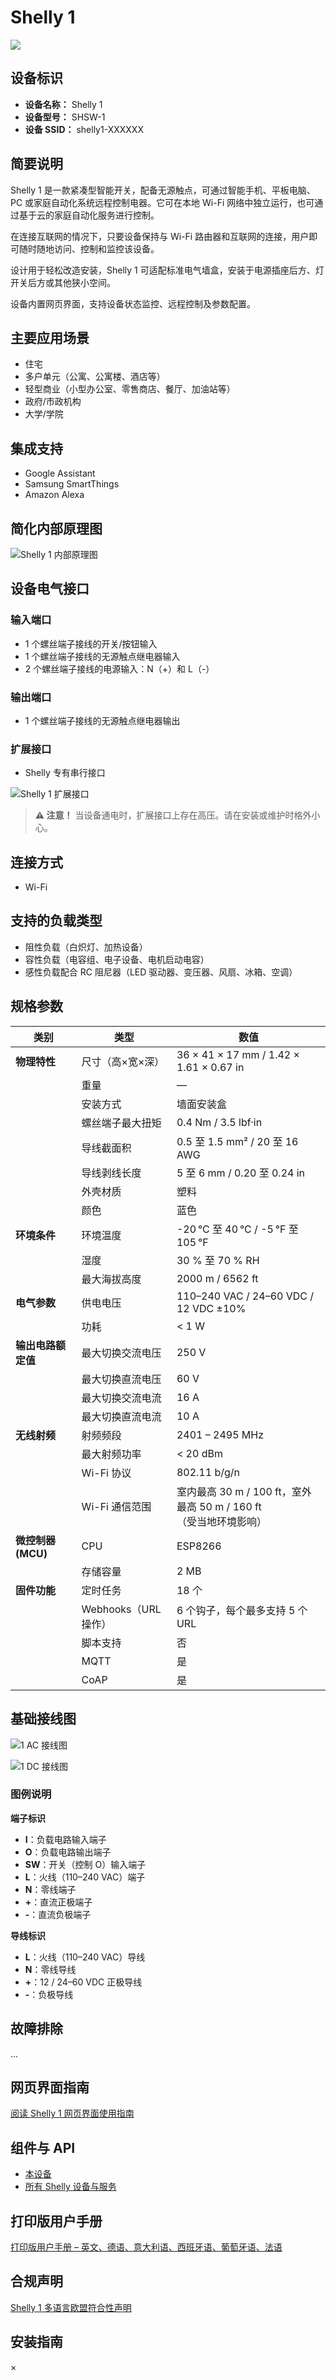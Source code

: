 # Shelly 1

![](https://kb.shelly.cloud/__attachments/60424193/shelly1.png?inst-v=06e25fb6-1df6-4585-801d-931808676f21)

## 设备标识

- **设备名称：** Shelly 1  
- **设备型号：** SHSW-1  
- **设备 SSID：** shelly1-XXXXXX  

## 简要说明

Shelly 1 是一款紧凑型智能开关，配备无源触点，可通过智能手机、平板电脑、PC 或家庭自动化系统远程控制电器。它可在本地 Wi-Fi 网络中独立运行，也可通过基于云的家庭自动化服务进行控制。

在连接互联网的情况下，只要设备保持与 Wi-Fi 路由器和互联网的连接，用户即可随时随地访问、控制和监控该设备。

设计用于轻松改造安装，Shelly 1 可适配标准电气墙盒，安装于电源插座后方、灯开关后方或其他狭小空间。

设备内置网页界面，支持设备状态监控、远程控制及参数配置。

## 主要应用场景

- 住宅  
- 多户单元（公寓、公寓楼、酒店等）  
- 轻型商业（小型办公室、零售商店、餐厅、加油站等）  
- 政府/市政机构  
- 大学/学院  

## 集成支持

- Google Assistant  
- Samsung SmartThings  
- Amazon Alexa  

## 简化内部原理图

![Shelly 1 内部原理图](https://kb.shelly.cloud/__attachments/229244941/1-internal-schematics.png?inst-v=06e25fb6-1df6-4585-801d-931808676f21)

## 设备电气接口

### 输入端口

- 1 个螺丝端子接线的开关/按钮输入  
- 1 个螺丝端子接线的无源触点继电器输入  
- 2 个螺丝端子接线的电源输入：N（+）和 L（-）  

### 输出端口

- 1 个螺丝端子接线的无源触点继电器输出  

### 扩展接口

- Shelly 专有串行接口  

![Shelly 1 扩展接口](https://kb.shelly.cloud/__attachments/237502485/Gen1-addon-interface.png?inst-v=06e25fb6-1df6-4585-801d-931808676f21)

> **⚠ 注意！** 当设备通电时，扩展接口上存在高压。请在安装或维护时格外小心。

## 连接方式

- Wi-Fi  

## 支持的负载类型

- 阻性负载（白炽灯、加热设备）  
- 容性负载（电容组、电子设备、电机启动电容）  
- 感性负载配合 RC 阻尼器（LED 驱动器、变压器、风扇、冰箱、空调）  

## 规格参数

| **类别** | **类型** | **数值** |
|----------|----------|----------|
| **物理特性** | 尺寸（高×宽×深） | 36 × 41 × 17 mm / 1.42 × 1.61 × 0.67 in |
| | 重量 | — |
| | 安装方式 | 墙面安装盒 |
| | 螺丝端子最大扭矩 | 0.4 Nm / 3.5 lbf·in |
| | 导线截面积 | 0.5 至 1.5 mm² / 20 至 16 AWG |
| | 导线剥线长度 | 5 至 6 mm / 0.20 至 0.24 in |
| | 外壳材质 | 塑料 |
| | 颜色 | 蓝色 |
| **环境条件** | 环境温度 | -20 °C 至 40 °C / -5 °F 至 105 °F |
| | 湿度 | 30 % 至 70 % RH |
| | 最大海拔高度 | 2000 m / 6562 ft |
| **电气参数** | 供电电压 | 110–240 VAC / 24–60 VDC / 12 VDC ±10% |
| | 功耗 | < 1 W |
| **输出电路额定值** | 最大切换交流电压 | 250 V |
| | 最大切换直流电压 | 60 V |
| | 最大切换交流电流 | 16 A |
| | 最大切换直流电流 | 10 A |
| **无线射频** | 射频频段 | 2401 – 2495 MHz |
| | 最大射频功率 | < 20 dBm |
| | Wi-Fi 协议 | 802.11 b/g/n |
| | Wi-Fi 通信范围 | 室内最高 30 m / 100 ft，室外最高 50 m / 160 ft<br>（受当地环境影响） |
| **微控制器 (MCU)** | CPU | ESP8266 |
| | 存储容量 | 2 MB |
| **固件功能** | 定时任务 | 18 个 |
| | Webhooks（URL 操作） | 6 个钩子，每个最多支持 5 个 URL |
| | 脚本支持 | 否 |
| | MQTT | 是 |
| | CoAP | 是 |

## 基础接线图

![1 AC 接线图](https://kb.shelly.cloud/__attachments/243531777/1%20AC%20wiring%20diagram.png?inst-v=06e25fb6-1df6-4585-801d-931808676f21)

![1 DC 接线图](https://kb.shelly.cloud/__attachments/243531777/1%20DC%20wiring%20diagram.png?inst-v=06e25fb6-1df6-4585-801d-931808676f21)

### 图例说明

**端子标识**

- **I**：负载电路输入端子  
- **O**：负载电路输出端子  
- **SW**：开关（控制 O）输入端子  
- **L**：火线（110–240 VAC）端子  
- **N**：零线端子  
- **+**：直流正极端子  
- **-**：直流负极端子  

**导线标识**

- **L**：火线（110–240 VAC）导线  
- **N**：零线导线  
- **+**：12 / 24–60 VDC 正极导线  
- **-**：负极导线  

## 故障排除

...

## 网页界面指南

[阅读 Shelly 1 网页界面使用指南](#)

## 组件与 API

- [本设备](https://shelly-api-docs.shelly.cloud/gen1/#shelly1-shelly1pm)  
- [所有 Shelly 设备与服务](https://shelly-api-docs.shelly.cloud/)  

## 打印版用户手册

[打印版用户手册 – 英文、德语、意大利语、西班牙语、葡萄牙语、法语](https://kb.shelly.cloud/__attachments/57049089/Printed%20user%20guide%20-%20English,%20Deutsch,%20Italiano,%20Espa%C3%B1ol,%20Portugu%C3%AAs,%20Fran%C3%A7ais?inst-v=06e25fb6-1df6-4585-801d-931808676f21)

## 合规声明

[Shelly 1 多语言欧盟符合性声明](https://kb.shelly.cloud/__attachments/266174494/Shelly%201%20multilingual%20EU%20declaration%20of%20conformity.pdf?inst-v=06e25fb6-1df6-4585-801d-931808676f21)

## 安装指南

×